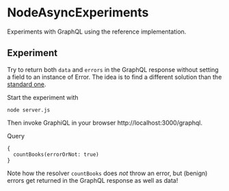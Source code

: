 # NodeAsyncExperiments

Experiments with GraphQL using the reference implementation.

## Experiment

Try to return both `data` and `errors` in the GraphQL response without setting a field to an instance of Error. The idea is to find a different solution than the [standard one](https://stackoverflow.com/questions/52778096/how-to-return-both-error-and-data-in-a-graphql-resolver).

Start the experiment with

```node server.js```

Then invoke GraphiQL in your browser http://localhost:3000/graphql.

Query

```
{
  countBooks(errorOrNot: true) 
}
```

Note how the resolver `countBooks` does _not_ throw an error, but (benign) errors get returned in the GraphQL response as well as data!
